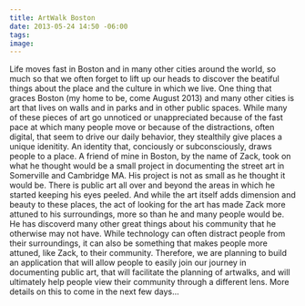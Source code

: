 ```yaml
---
title: ArtWalk Boston
date: 2013-05-24 14:50 -06:00
tags:
image: 
---
```


Life moves fast in Boston and in many other cities around the world, so much so that we often forget to lift up our heads to discover the beatiful things about the place and the culture in which we live.  One thing that graces Boston (my home to be, come August 2013) and many other cities is art that lives on walls and in parks and in other public spaces.  While many of these pieces of art go unnoticed or unappreciated because of the fast pace at which many people move or because of the distractions, often digital, that seem to drive our daily behavior, they stealthily give places a unique idenitity.  An identity that, conciously or subconsciously, draws people to a place.  A friend of mine in Boston, by the name of Zack, took on what he thought would be a small project in documenting the street art in Somerville and Cambridge MA.  His project is not as small as he thought it would be.  There is public art all over and beyond the areas in which he started keeping his eyes peeled.  And while the art itself adds dimension and beauty to these places, the act of looking for the art has made Zack more attuned to his surroundings, more so than he and many people would be.  He has discoverd many other great things about his community that he otherwise may not have.  While technology can often distract people from their surroundings, it can also be something that makes people more attuned, like Zack, to their community.  Therefore, we are planning to build an application that will allow people to easily join our journey in documenting public art, that will facilitate the planning of artwalks, and will ultimately help people view their community through a different lens.  More details on this to come in the next few days...

